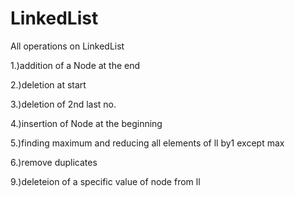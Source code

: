# LinkedList
All operations on LinkedList


1.)addition of a Node at the end

2.)deletion at start

3.)deletion of 2nd last no.

4.)insertion of Node at the beginning

5.)finding maximum and reducing all elements of ll by1 except max

6.)remove duplicates

9.)deleteion of a specific value of node from ll
